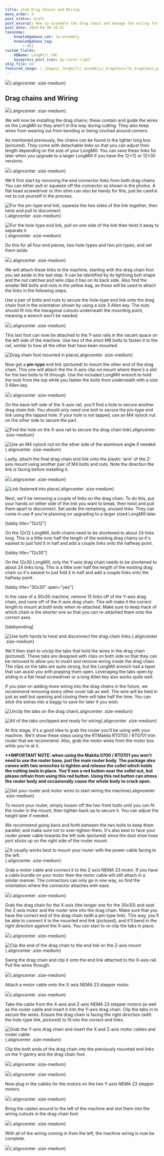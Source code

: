 ```yaml
---
title: ytsb Drag Chains and Wiring
menu_order: 4
post_status: draft
post_excerpt: How to assemble the drag chain and manage the wiring for the LongMill Benchtop CNC. Wire routing for the Makita router and motors is illustrated.
post_date: 2024-04-30 16:21
taxonomy:
    knowledgebase_cat: lm-assembly
    knowledgebase_tag:
        - mk1
custom_fields:
    KBName: LongMill CNC
    basepress_post_icon: bp-caret-right
skip_file: no
featured_image: /_images/_longmill/_assembly/_dragchain/lm_dragchain_p1_cover.jpg
---
```


![](</_images/_longmill/_assembly/_dragchain/lm_dragchain_p1_cover.jpg>){.aligncenter .size-medium}

<h2>Drag chains and Wiring</h2>

![](</_images/_longmill/_assembly/_dragchain/lm_dragchain_p2_parts.jpg>){.aligncenter .size-medium}

We will now be installing the drag chains; these contain and guide the wires on the LongMill so they aren’t in the way during cutting. They also keep wires from wearing out from bending or being cinched around corners.

As mentioned previously, the chains can be found in the lighter long box (pictured). They come with detachable links so that you can adjust their length depending on the size of your LongMill. You can save these links for later when you upgrade to a larger LongMill if you have the 12×12 or 12×30 versions.

![](/_images/_longmill/_assembly/_dragchain/lm_dragchain_p3.jpg){.aligncenter .size-medium}

We'll first start by removing the end connector links from both drag chains. You can either pull or squeeze off the connector as shown in the photos. A flat head screwdriver or thin shim can also be handy for this, just be careful not to cut yourself in the process.

![](/_images/_longmill/_assembly/_dragchain/lm_dragchain_p4.jpg "For the pin-type end link, squeeze the two sides of the link together, then twist and pull to disconnect"){.aligncenter .size-medium}

![](/_images/_longmill/_assembly/_dragchain/lm_dragchain_p5.jpg "For the hole-type end link, pull on one side of the link then twist it away to separate it"){.aligncenter .size-medium}

Do this for all four end pieces, two hole-types and two pin types, and set them aside.

![](/_images/_longmill/_assembly/_dragchain/lm_dragchain_p6.jpg){.aligncenter .size-medium}

We will attach these links to the machine, starting with the drag chain foot you set aside in the last step. It can be identified by its lightning bolt shape and the nut catches and wire clips it has on its back side. Also find the smaller M4 bolts and nuts in the yellow bag, as these will be used to attach the links in the following steps.

Use a pair of bolts and nuts to secure the hole-type end link onto the drag chain foot in the orientation shown by using a size 3 Allen key. The nuts should fit into the hexagonal cutouts underneath the mounting point, meaning a wrench won’t be needed.

![](/_images/_longmill/_assembly/_dragchain/lm_dragchain_p7.JPG){.aligncenter .size-medium}

This last foot can now be attached to the Y-axis rails in the vacant space on the left side of the machine. Use two of the short M8 bolts to fasten it to the rail, similar to how all the other feet have been mounted.

![](/_images/_longmill/_assembly/_dragchain/lm_dragchain_p8.JPG "Drag chain foot mounted in place"){.aligncenter .size-medium}

Now get a <strong>pin-type</strong> end link (pictured) to mount the other end of the drag chain. This one will attach the the X-axis clip-on mount where there's a slot for the two bolts to fit through. Use the included LongMill wrench to hold the nuts from the top while you fasten the bolts from underneath with a size 3 Allen key.

![](/_images/_longmill/_assembly/_dragchain/lm_dragchain_p9.JPG){.aligncenter .size-medium}

On the back-left side of the X-axis rail, you'll find a hole to secure another drag chain link. You should only need one bolt to secure the pin-type end link using the tapped hole. If your hole is not tapped, use an M4 nylock nut on the other side to secure the part.

![](/_images/_longmill/_assembly/_dragchain/lm_dragchain_p10.JPG "Find the hole on the X-axis rail to secure the drag chain link"){.aligncenter .size-medium}

![](/_images/_longmill/_assembly/_dragchain/lm_dragchain_p11.JPG "Use an M4 nylock nut on the other side of the aluminum angle if needed"){.aligncenter .size-medium}

Lastly, attach the final drag chain end link onto the plastic 'arm' of the Z-axis mount using another pair of M4 bolts and nuts. Note the direction the link is facing before installing it.

![](/_images/_longmill/_assembly/_dragchain/lm_dragchain_p12.JPG){.aligncenter .size-medium}

![](/_images/_longmill/_assembly/_dragchain/lm_dragchain_p13.JPG "Link fastened into place"){.aligncenter .size-medium}

Next, we'll be removing a couple of links on the drag chain. To do this, put your hands on either side of the link you want to break, then twist and pull them apart to disconnect. Set aside the remaining, unused links. They can come in use if you're planning on upgrading to a larger sized LongMill later.

[tabby title="12x12"]

On the 12x12 LongMill, both chains need to be shortened to about 24 links long. This is a little over half the length of the existing drag chains so it's easiest to just fold it in half and add a couple links onto the halfway point.

[tabby title="12x30"]

On the 12x30 LongMill, only the Y-axis drag chain needs to be shortened to about 24 links long. This is a little over half the length of the existing drag chain so it's easiest to just fold it in half and add a couple links onto the halfway point.

[tabby title="30x30" open="yes"]

In the case of a 30x30 machine, remove 15 links off of the Y-axis drag chain, and none off of the X-axis drag chain. This will make it the correct length to mount at both ends when re-attached. Make sure to keep track of which chain is the shorter one so that you can re-attached them onto the correct axes.

[tabbyending]

![](/_images/_longmill/_assembly/_dragchain/lm_dragchain_p14.jpg "Use both hands to twist and disconnect the drag chain links."){.aligncenter .size-medium}

We'll then start to unclip the tabs that hold the wires in the drag chain (pictured). These tabs are designed with clips on both side so that they can be removed to allow you to insert and remove wiring inside the drag chain. The clips on the tabs are quite strong, but the LongMill wrench had a taper that can assist you with popping them open. Leveraging the tabs open by sliding in a flat head screwdriver or a long Allen key also works quite well.

If you plan on adding more wiring into the drag chains in the future, we recommend removing every other cover tab as well. The wire will be held in just as well but opening and closing them will take half the time. You can stick the extras into a baggy to save for later if you wish.

![](/_images/_longmill/_assembly/_dragchain/lm_dragchain_p15.jpg "Unclip the tabs on the drag chain"){.aligncenter .size-medium}

![](/_images/_longmill/_assembly/_dragchain/lm_dragchain_p16.jpg "All of the tabs unclipped and ready for wiring"){.aligncenter .size-medium}

At this stage, it's a good idea to grab the router you'll be using with your machine. We'll show these steps using the RTMakita RT0700 / RT0701 trim router that we recommend. Also, grab the motor wires from the motor box while you're at it.

<strong>**IMPORTANT NOTE: when using the Makita 0700 / RT0701 you won't need to use the router base, just the main router body. The package also comes with two wrenches to tighten and release the collet which holds the cutting tools in place. You'll see a red button near the collet nut, but please refrain from using this red button. Using this red button can stress the router body and occasionally cause the whole body to crack open.</strong>

![](/_images/_longmill/_assembly/_dragchain/lm_dragchain_p17.jpg "Get your router and motor wires to start wiring the machine"){.aligncenter .size-medium}

To mount your router, simply loosen off the two front bolts until you can fit the router in the mount, then tighten back up to secure it. You can adjust the height later if needed.

We recommend going back and forth between the two bolts to keep them parallel; and make sure not to over-tighten them. It's also best to face your router power cable towards the left side (pictured) since the dust shoe hose port sticks up on the right side of the router mount.

![](/_images/_longmill/_assembly/_dragchain/lm_dragchain_p18.JPG "It usually works best to mount your router with the power cable facing to the left."){.aligncenter .size-medium}

Grab a motor cable and connect it to the Z-axis NEMA 23 motor. If you have a cable bundle on your motor then the motor cable will still attach in a similar manner. The connectors can only go in one way, so find the orientation where the connector attaches with ease.

![](/_images/_longmill/_assembly/_dragchain/lm_dragchain_p19.JPG){.aligncenter .size-medium}

Grab the drag chain for the X-axis (the longer one for the 30x30) and seat the Z-axis motor and the router wire into the drag chain. Make sure that you have the correct end of the drag chain (with a pin-type link). This way, you'll be able to connect it to the mounted end link (pictured), and it'll bend in the right direction against the X-axis. You can start to re-clip the tabs in place.

![](/_images/_longmill/_assembly/_dragchain/lm_dragchain_p20.JPG){.aligncenter .size-medium}

![](/_images/_longmill/_assembly/_dragchain/lm_dragchain_p21.JPG "Clip the end of the drag chain to the end link on the Z-axis mount"){.aligncenter .size-medium}

Swing the drag chain and clip it onto the end link attached to the X-axis rail. Pull the wires through.

![](/_images/_longmill/_assembly/_dragchain/lm_dragchain_p22.JPG){.aligncenter .size-medium}

Attach a motor cable onto the X-axis NEMA 23 stepper motor.

![](/_images/_longmill/_assembly/_dragchain/lm_dragchain_p23.JPG){.aligncenter .size-medium}

Take the cable from the X-axis and Z-axis NEMA 23 stepper motors as well as the router cable and insert it into the Y-axis drag chain. Clip the tabs in to secure the wires. Ensure the drag chain is facing the right direction (with the hole-type link, pictured) to fit into the correct end links.

![](/_images/_longmill/_assembly/_dragchain/lm_dragchain_p24.JPG "Grab the Y-axis drag chain and insert the X and Z-axis motor cables and router cable:"){.aligncenter .size-medium}

Clip the both ends of the drag chain into the previously mounted end links on the Y-gantry and the drag chain foot.

![](/_images/_longmill/_assembly/_dragchain/lm_dragchain_p25.JPG){.aligncenter .size-medium}

![](/_images/_longmill/_assembly/_dragchain/lm_dragchain_p26.JPG){.aligncenter .size-medium}

Now plug in the cables for the motors on the two Y-axis NEMA 23 stepper motors.

![](/_images/_longmill/_assembly/_dragchain/lm_dragchain_p27.JPG){.aligncenter .size-medium}

Bring the cables around to the left of the machine and slot them into the wiring cutouts in the drag chain foot.

![](/_images/_longmill/_assembly/_dragchain/lm_dragchain_p28.JPG){.aligncenter .size-medium}

With all of the wiring coming in from the left, the machine wiring is now be complete.

![](/_images/_longmill/_assembly/_dragchain/lm_dragchain_p29.JPG){.aligncenter .size-medium}
